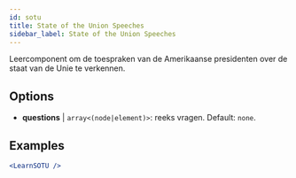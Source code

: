 ```yaml
---
id: sotu
title: State of the Union Speeches
sidebar_label: State of the Union Speeches
---
```


Leercomponent om de toespraken van de Amerikaanse presidenten over de staat van de Unie te verkennen.

## Options

* __questions__ | `array<(node|element)>`: reeks vragen. Default: `none`.


## Examples

```jsx live
<LearnSOTU />
```

